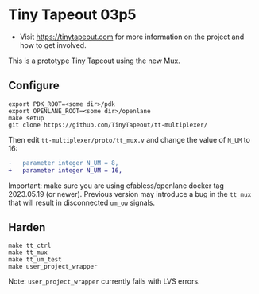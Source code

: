# Tiny Tapeout 03p5

* Visit https://tinytapeout.com for more information on the project and how to get involved.

This is a prototype Tiny Tapeout using the new Mux.

## Configure

```
export PDK_ROOT=<some dir>/pdk
export OPENLANE_ROOT=<some dir>/openlane
make setup
git clone https://github.com/TinyTapeout/tt-multiplexer/
```

Then edit `tt-multiplexer/proto/tt_mux.v` and change the value of `N_UM` to 16:

```diff
-	parameter integer N_UM = 8,
+	parameter integer N_UM = 16,
```

Important: make sure you are using efabless/openlane docker tag 2023.05.19 (or newer). 
Previous version may introduce a bug in the `tt_mux` that will result in disconnected `um_ow` signals.

## Harden

```
make tt_ctrl
make tt_mux
make tt_um_test
make user_project_wrapper
```

Note: `user_project_wrapper` currently fails with LVS errors.